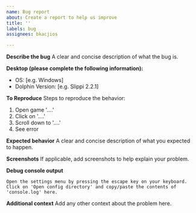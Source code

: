 ```yaml
---
name: Bug report
about: Create a report to help us improve
title: ''
labels: bug
assignees: bkacjios

---
```


**Describe the bug**
A clear and concise description of what the bug is.

**Desktop (please complete the following information):**
 - OS: [e.g. Windows]
 - Dolphin Version: [e.g. Slippi 2.2.1]

**To Reproduce**
Steps to reproduce the behavior:
1. Open game '....'
2. Click on '....'
3. Scroll down to '....'
4. See error

**Expected behavior**
A clear and concise description of what you expected to happen.

**Screenshots**
If applicable, add screenshots to help explain your problem.

**Debug console output**
```
Open the settings menu by pressing the escape key on your keyboard.
Click on 'Open config directory' and copy/paste the contents of 'console.log' here.
```
**Additional context**
Add any other context about the problem here.

